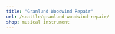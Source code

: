 ```yaml
---
title: "Granlund Woodwind Repair"
url: /seattle/granlund-woodwind-repair/
shop: musical instrument
---
```

